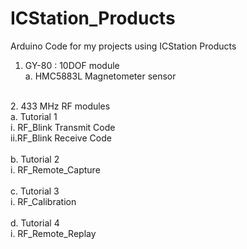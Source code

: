 # ICStation_Products
Arduino Code for my projects using ICStation Products

1. GY-80 : 10DOF module <br>
  a. HMC5883L Magnetometer sensor<br>
<br>
2. 433 MHz RF modules<br>
  a. Tutorial 1<br>
    i. RF_Blink Transmit Code<br>
    ii.RF_Blink Receive Code<br>
<br>
  b. Tutorial 2<br>
    i. RF_Remote_Capture<br>
<br>
  c. Tutorial 3<br>
    i. RF_Calibration<br>
<br>
  d. Tutorial 4<br>
    i. RF_Remote_Replay<br>
